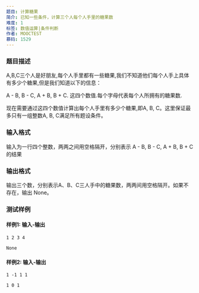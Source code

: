 ```yaml
---
题目: 计算糖果
简介: 已知一些条件，计算三个人每个人手里的糖果数
难度: 1
标签: 数值运算|条件判断
作者: MOOCTEST
慕码: 1529
---
```


### 题目描述

A,B,C三个人是好朋友,每个人手里都有一些糖果,我们不知道他们每个人手上具体有多少个糖果,但是我们知道以下的信息：

A - B, B - C, A + B, B + C. 这四个数值.每个字母代表每个人所拥有的糖果数.

现在需要通过这四个数值计算出每个人手里有多少个糖果,即A, B, C。这里保证最多只有一组整数A, B, C满足所有题设条件。

### 输入格式

输入为一行四个整数，两两之间用空格隔开，分别表示 A - B, B - C, A + B, B + C 的结果

### 输出格式

输出三个数，分别表示A、B、C三人手中的糖果数，两两间用空格隔开。如果不存在，输出 None。

### 测试样例

#### 样例1: 输入-输出

```
1 2 3 4
```

```
None
```

#### 样例2: 输入-输出

```
1 -1 1 1
```

```
1 0 1
```

